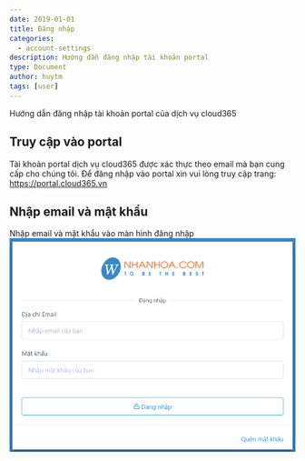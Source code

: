 ```yaml
---
date: 2019-01-01
title: Đăng nhập
categories:
  - account-settings
description: Hướng dẫn đăng nhập tài khoản portal
type: Document
author: huytm
tags: [user]
---
```

Hướng dẫn đăng nhập tài khoản portal của dịch vụ cloud365

## Truy cập vào portal

Tài khoản portal dịch vụ cloud365 được xác thực theo email mà bạn cung cấp cho chúng tôi. Để đăng nhập vào portal xin vui lòng truy cập trang: https://portal.cloud365.vn 

## Nhập email và mật khẩu

Nhập email và mật khẩu vào màn hình đăng nhập
![login](/images/dangnhap.png)
